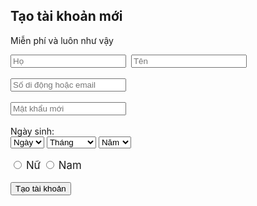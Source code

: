 <html>

<head></head>

<body>

<h2>Tạo tài khoản mới</h2>
<p>Miễn phí và luôn như vậy</p>

<form method="post" id="reg" name="reg">
            <input type="text" data-type="text" name="family" placeholder="Họ" required="1" class="newStyle4">&nbsp;
            <input type="text" data-type="text" name="name" placeholder="Tên" required="1" class="newStyle5"><br><br>
            <input type="text" data-type="text" name="email" placeholder="Số di động hoặc email" required="1"><br><br>
            <input type="password" data-type="text" name="psswd" placeholder="Mật khẩu mới" required="1"><br><br>
	    Ngày sinh:
	    <br>
            <select aria-label="dob" name="birthday_day" id="day" title="Ngày">
	    <option value="0" selected="1">Ngày</option>
	    <option value="1">31</option>
	    <option value="2">30</option>
	    <option value="3">29</option>
	    <option value="4">28</option>
	    <option value="5">27</option>
	    <option value="6">26</option>
	    <option value="7">25</option>
	    <option value="8">24</option>
	    <option value="9">23</option>
	    <option value="10">22</option>
	    <option value="11">21</option>
	    <option value="12">20</option>
	    <option value="13">19</option>
	    <option value="14">18</option>
	    <option value="15">17</option>
	    <option value="16">16</option>
	    <option value="17">15</option>
	    <option value="18">14</option>
	    <option value="19">13</option>
	    <option value="20">12</option>
	    <option value="21">11</option>
	    <option value="22">10</option>
	    <option value="23">9</option>
	    <option value="24">8</option>
	    <option value="25">7</option>
	    <option value="26">6</option>
	    <option value="27">5</option>
	    <option value="28">4</option>
	    <option value="29">3</option>
	    <option value="30">2</option>
	    <option value="31">1</option>
	    </select>
            <select aria-label="mob" name="birthday_month" id="month" title="Tháng">
	    <option value="0" selected="1">Tháng</option>
	    <option value="1">Tháng 12</option>
	    <option value="2">Tháng 11</option>
	    <option value="3">Tháng 10</option>
	    <option value="5">Tháng 9</option>
	    <option value="6">Tháng 8</option>
	    <option value="7">Tháng 7</option>
	    <option value="8">Tháng 6</option>
	    <option value="9">Tháng 5</option>
	    <option value="10">Tháng 4</option>
	    <option value="11">Tháng 3</option>
	    <option value="12">Tháng 2</option>
	    </select>
            <select aria-label="yob" name="birthday_year" id="year" title="Năm">
	    <option value="0" selected="1">Năm</option>
	    <option value="2017">2017</option>
	    <option value="2016">2016</option>
	    <option value="2015">2015</option>
	    <option value="2014">2014</option>
	    <option value="2013">2013</option>
	    <option value="2012">2012</option>
	    <option value="2011">2011</option>
	    <option value="2010">2010</option>
	    <option value="2009">2009</option>
	    <option value="2008">2008</option>
	    <option value="2007">2007</option>
	    <option value="2006">2006</option>
	    <option value="2005">2005</option>
	    <option value="2004">2004</option>
	    <option value="2003">2003</option>
	    <option value="2002">2002</option>
	    <option value="2001">2001</option>
	    <option value="2000">2000</option>
	    <option value="1999">1999</option>
	    <option value="1998">1998</option>
	    <option value="1997">1997</option>
	    <option value="1996">1996</option>
	    <option value="1995">1995</option>
	    <option value="1994">1994</option>
	    <option value="1993">1993</option>
	    <option value="1992">1992</option>
	    <option value="1991">1991</option>
	    <option value="1990">1990</option>
	    <option value="1989">1989</option>
	    <option value="1988">1988</option>
	    <option value="1987">1987</option>
	    <option value="1986">1986</option>
	    <option value="1985">1985</option>
	    <option value="1984">1984</option>
	    <option value="1983">1983</option>
	    <option value="1982">1982</option>
	    <option value="1981">1981</option>
	    <option value="1980">1980</option>
	    <option value="1979">1979</option>
	    <option value="1978">1978</option>
	    <option value="1977">1977</option>
	    <option value="1976">1976</option>
	    <option value="1975">1975</option>
	    <option value="1974">1974</option>
	    <option value="1973">1973</option>
	    <option value="1972">1972</option>
	    <option value="1971">1971</option>
	    <option value="1970">1970</option>
	    <option value="1969">1969</option>
	    <option value="1968">1968</option>
	    <option value="1967">1967</option>
	    <option value="1966">1966</option>
	    <option value="1965">1965</option>
	    <option value="1964">1964</option>
	    <option value="1963">1963</option>
	    <option value="1962">1962</option>
	    <option value="1961">1961</option>
	    <option value="1960">1960</option>
	    <option value="1959">1959</option>
	    <option value="1958">1958</option>
	    <option value="1957">1957</option>
	    <option value="1956">1956</option>
	    <option value="1955">1955</option>
	    <option value="1954">1954</option>
	    <option value="1953">1953</option>
	    <option value="1952">1952</option>
	    <option value="1951">1951</option>
	    <option value="1950">1950</option>
	    <option value="1949">1949</option>
	    <option value="1948">1948</option>
	    <option value="1947">1947</option>
	    <option value="1946">1946</option>
	    <option value="1945">1945</option>
	    <option value="1944">1944</option>
	    <option value="1943">1943</option>
	    <option value="1942">1942</option>
	    <option value="1941">1941</option>
	    <option value="1940">1940</option>
	    <option value="1939">1939</option>
	    <option value="1938">1938</option>
	    <option value="1937">1937</option>
	    <option value="1936">1936</option>
	    <option value="1935">1935</option>
	    <option value="1934">1934</option>
	    <option value="1933">1933</option>
	    <option value="1932">1932</option>
	    <option value="1931">1931</option>
	    <option value="1930">1930</option>
	    <option value="1929">1929</option>
	    <option value="1928">1928</option>
	    <option value="1927">1927</option>
	    <option value="1926">1926</option>
	    <option value="1925">1925</option>
	    <option value="1924">1924</option>
	    <option value="1923">1923</option>
	    <option value="1922">1922</option>
	    <option value="1921">1921</option>
	    <option value="1920">1920</option>
	    <option value="1919">1919</option>
	    <option value="1918">1918</option>
	    <option value="1917">1917</option>
	    <option value="1916">1916</option>
	    <option value="1915">1915</option>
	    <option value="1914">1914</option>
	    <option value="1913">1913</option>
	    <option value="1912">1912</option>
	    <option value="1911">1911</option>
	    <option value="1910">1910</option>
	    <option value="1909">1909</option>
	    <option value="1908">1908</option>
	    <option value="1907">1907</option>
	    <option value="1906">1906</option>
	    <option value="1905">1905</option>
	    </select><br><br>
            <input type="radio" name="sex" value="1">
            <label style="font-size: larger">Nữ</label>
            <input type="radio" name="sex" value="2">
            <label style="font-size: larger">Nam</label><br><br>
            <form > 
	    <input type="submit" value="Tạo tài khoản">
</form>
</form>
